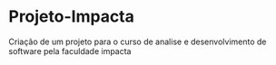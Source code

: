 # Projeto-Impacta
Criação de um projeto para o curso de analise e desenvolvimento de software pela faculdade impacta

